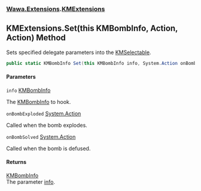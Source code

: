### [Wawa.Extensions](Wawa.Extensions.md 'Wawa.Extensions').[KMExtensions](KMExtensions.md 'Wawa.Extensions.KMExtensions')

## KMExtensions.Set(this KMBombInfo, Action, Action) Method

Sets specified delegate parameters into the [KMSelectable](https://docs.microsoft.com/en-us/dotnet/api/KMSelectable 'KMSelectable').

```csharp
public static KMBombInfo Set(this KMBombInfo info, System.Action onBombExploded=null, System.Action onBombSolved=null);
```
#### Parameters

<a name='Wawa.Extensions.KMExtensions.Set(thisKMBombInfo,System.Action,System.Action).info'></a>

`info` [KMBombInfo](https://docs.microsoft.com/en-us/dotnet/api/KMBombInfo 'KMBombInfo')

The [KMBombInfo](https://docs.microsoft.com/en-us/dotnet/api/KMBombInfo 'KMBombInfo') to hook.

<a name='Wawa.Extensions.KMExtensions.Set(thisKMBombInfo,System.Action,System.Action).onBombExploded'></a>

`onBombExploded` [System.Action](https://docs.microsoft.com/en-us/dotnet/api/System.Action 'System.Action')

Called when the bomb explodes.

<a name='Wawa.Extensions.KMExtensions.Set(thisKMBombInfo,System.Action,System.Action).onBombSolved'></a>

`onBombSolved` [System.Action](https://docs.microsoft.com/en-us/dotnet/api/System.Action 'System.Action')

Called when the bomb is defused.

#### Returns
[KMBombInfo](https://docs.microsoft.com/en-us/dotnet/api/KMBombInfo 'KMBombInfo')  
The parameter [info](KMExtensions.Set(KMBombInfo,Action,Action).md#Wawa.Extensions.KMExtensions.Set(thisKMBombInfo,System.Action,System.Action).info 'Wawa.Extensions.KMExtensions.Set(this KMBombInfo, System.Action, System.Action).info').